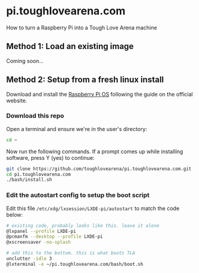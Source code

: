 # pi.toughlovearena.com

How to turn a Raspberry Pi into a Tough Love Arena machine

## Method 1: Load an existing image

Coming soon...

## Method 2: Setup from a fresh linux install

Download and install the [Raspberry Pi OS](https://www.raspberrypi.org/software/operating-systems/#raspberry-pi-os-32-bit) following the guide on the official website.

### Download this repo

Open a terminal and ensure we're in the user's directory:

```bash
cd ~
```

Now run the following commands. If a prompt comes up while installing software, press Y (yes) to continue:

```bash
git clone https://github.com/toughlovearena/pi.toughlovearena.com.git
cd pi.toughlovearena.com
./bash/install.sh
```

### Edit the autostart config to setup the boot script

Edit this file `/etc/xdg/lxsession/LXDE-pi/autostart` to match the code below:

```bash
# existing code, probably looks like this. leave it alone
@lxpanel --profile LXDE-pi
@pcmanfm --desktop --profile LXDE-pi
@xscreensaver -no-splash

# add this to the bottom. this is what boots TLA
unclutter -idle 3
@lxterminal -e ~/pi.toughlovearena.com/bash/boot.sh
```
